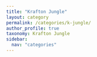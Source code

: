 ```yaml
---
title: "Krafton Jungle"
layout: category
permalink: /categories/k-jungle/
author_profile: true
taxonomy: Krafton Jungle
sidebar:
  nav: "categories"
---
```

